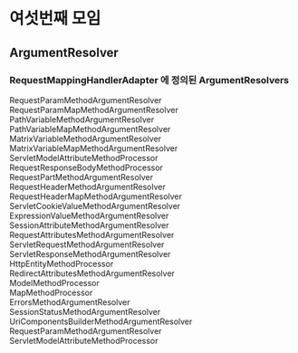 # 여섯번째 모임

## ArgumentResolver 

### RequestMappingHandlerAdapter 에 정의된 ArgumentResolvers

RequestParamMethodArgumentResolver<br>
RequestParamMapMethodArgumentResolver<br>
PathVariableMethodArgumentResolver<br>
PathVariableMapMethodArgumentResolver<br>
MatrixVariableMethodArgumentResolver<br>
MatrixVariableMapMethodArgumentResolver<br>
ServletModelAttributeMethodProcessor<br>
RequestResponseBodyMethodProcessor<br>
RequestPartMethodArgumentResolver<br>
RequestHeaderMethodArgumentResolver<br>
RequestHeaderMapMethodArgumentResolver<br>
ServletCookieValueMethodArgumentResolver<br>
ExpressionValueMethodArgumentResolver<br>
SessionAttributeMethodArgumentResolver<br>
RequestAttributesMethodArgumentResolver<br>
ServletRequestMethodArgumentResolver<br>
ServletResponseMethodArgumentResolver<br>
HttpEntityMethodProcessor<br>
RedirectAttributesMethodArgumentResolver<br>
ModelMethodProcessor<br>
MapMethodProcessor<br>
ErrorsMethodArgumentResolver<br>
SessionStatusMethodArgumentResolver<br>
UriComponentsBuilderMethodArgumentResolver<br>
RequestParamMethodArgumentResolver<br>
ServletModelAttributeMethodProcessor<br>
